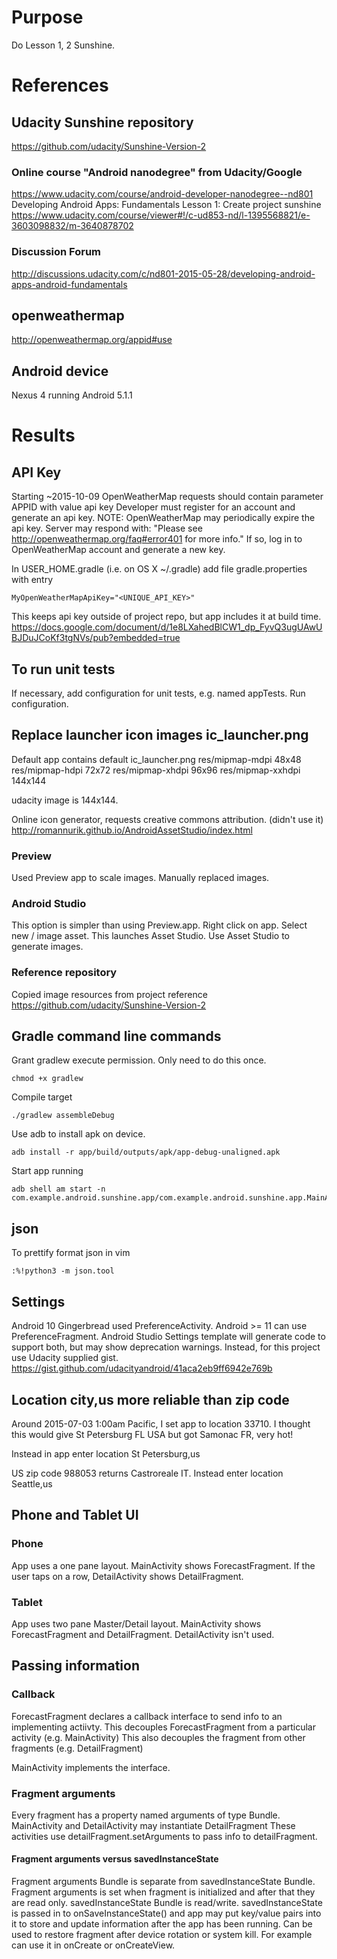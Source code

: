 # Purpose
Do Lesson 1, 2 Sunshine.

# References

## Udacity Sunshine repository
<https://github.com/udacity/Sunshine-Version-2>

### Online course "Android nanodegree" from Udacity/Google  
<https://www.udacity.com/course/android-developer-nanodegree--nd801>  
Developing Android Apps: Fundamentals
Lesson 1: Create project sunshine
<https://www.udacity.com/course/viewer#!/c-ud853-nd/l-1395568821/e-3603098832/m-3640878702>

### Discussion Forum
<http://discussions.udacity.com/c/nd801-2015-05-28/developing-android-apps-android-fundamentals>

## openweathermap
http://openweathermap.org/appid#use


## Android device
Nexus 4 running Android 5.1.1

# Results

## API Key
Starting ~2015-10-09 OpenWeatherMap requests should contain parameter APPID with value api key
Developer must register for an account and generate an api key.
NOTE: OpenWeatherMap may periodically expire the api key.
Server may respond with:
"Please see http://openweathermap.org/faq#error401 for more info."
If so, log in to OpenWeatherMap account and generate a new key.

In USER_HOME.gradle (i.e. on OS X ~/.gradle) add file gradle.properties with entry

    MyOpenWeatherMapApiKey="<UNIQUE_API_KEY>"
    
This keeps api key outside of project repo, but app includes it at build time.
https://docs.google.com/document/d/1e8LXahedBlCW1_dp_FyvQ3ugUAwUBJDuJCoKf3tgNVs/pub?embedded=true

## To run unit tests
If necessary, add configuration for unit tests, e.g. named appTests.
Run configuration.

## Replace launcher icon images ic_launcher.png
Default app contains default ic_launcher.png
res/mipmap-mdpi 48x48
res/mipmap-hdpi 72x72
res/mipmap-xhdpi 96x96
res/mipmap-xxhdpi 144x144

udacity image is 144x144.

Online icon generator, requests creative commons attribution. (didn't use it)
http://romannurik.github.io/AndroidAssetStudio/index.html

### Preview
Used Preview app to scale images.
Manually replaced images.

### Android Studio
This option is simpler than using Preview.app.
Right click on app.
Select new / image asset. This launches Asset Studio.
Use Asset Studio to generate images.

### Reference repository
Copied image resources from project reference
<https://github.com/udacity/Sunshine-Version-2>

## Gradle command line commands

Grant gradlew execute permission. Only need to do this once.

    chmod +x gradlew

Compile target

    ./gradlew assembleDebug

Use adb to install apk on device.

    adb install -r app/build/outputs/apk/app-debug-unaligned.apk

Start app running

    adb shell am start -n com.example.android.sunshine.app/com.example.android.sunshine.app.MainActivity

## json
To prettify format json in vim

    :%!python3 -m json.tool

## Settings
Android 10 Gingerbread used PreferenceActivity.
Android >= 11 can use PreferenceFragment.
Android Studio Settings template will generate code to support both, but may show deprecation warnings.
Instead, for this project use Udacity supplied gist.
<https://gist.github.com/udacityandroid/41aca2eb9ff6942e769b>

## Location city,us more reliable than zip code
Around 2015-07-03 1:00am Pacific, I set app to location 33710.
I thought this would give St Petersburg FL USA but got Samonac FR, very hot!

Instead in app enter location St Petersburg,us

US zip code 988053 returns Castroreale IT.
Instead enter location Seattle,us

## Phone and Tablet UI
### Phone
App uses a one pane layout.
MainActivity shows ForecastFragment.
If the user taps on a row, DetailActivity shows DetailFragment.
### Tablet
App uses two pane Master/Detail layout.
MainActivity shows ForecastFragment and DetailFragment.
DetailActivity isn't used.

## Passing information
### Callback
ForecastFragment declares a callback interface to send info to an implementing actiivty.
This decouples ForecastFragment from a particular activity (e.g. MainActivity)
This also decouples the fragment from other fragments (e.g. DetailFragment)

MainActivity implements the interface.

### Fragment arguments
Every fragment has a property named arguments of type Bundle.
MainActivity and DetailActivity may instantiate DetailFragment
These activities use detailFragment.setArguments to pass info to detailFragment.

#### Fragment arguments versus savedInstanceState
Fragment arguments Bundle is separate from savedInstanceState Bundle.
Fragment arguments is set when fragment is initialized and after that they are read only.
savedInstanceState Bundle is read/write.
savedInstanceState is passed in to onSaveInstanceState()
and app may put key/value pairs into it
to store and update information after the app has been running.
Can be used to restore fragment after device rotation or system kill.
For example can use it in onCreate or onCreateView.

